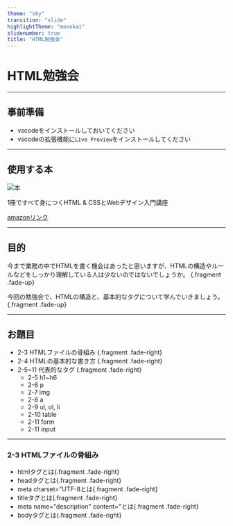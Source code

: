```yaml
---
theme: "sky"
transition: "slide"
highlightTheme: "monokai"
slidenumber: true
title: "HTML勉強会"
---
```


# HTML勉強会

---

## 事前準備

- vscodeをインストールしておいてください
- vscodeの拡張機能に`Live Preview`をインストールしてください

---

## 使用する本

![本](/img/book.jpg)

1冊ですべて身につくHTML & CSSとWebデザイン入門講座  


[amazonリンク](https://www.amazon.co.jp/1%E5%86%8A%E3%81%A7%E3%81%99%E3%81%B9%E3%81%A6%E8%BA%AB%E3%81%AB%E3%81%A4%E3%81%8FHTML-CSS%E3%81%A8Web%E3%83%87%E3%82%B6%E3%82%A4%E3%83%B3%E5%85%A5%E9%96%80%E8%AC%9B%E5%BA%A7-Mana/dp/4797398892)

---

## 目的

今まで業務の中でHTMLを書く機会はあったと思いますが、HTMLの構造やルールなどをしっかり理解している人は少ないのではないでしょうか。 {.fragment .fade-up}

今回の勉強会で、HTMLの構造と、基本的なタグについて学んでいきましょう。{.fragment .fade-up}

---

## お題目

- 2-3 HTMLファイルの骨組み {.fragment .fade-right}
- 2-4 HTMLの基本的な書き方 {.fragment .fade-right}
- 2-5~11 代表的なタグ {.fragment .fade-right}
  - 2-5 h1~h6
  - 2-6 p
  - 2-7 img
  - 2-8 a
  - 2-9 ul, ol, li
  - 2-10 table
  - 2-11 form
  - 2-11 input

---

### 2-3 HTMLファイルの骨組み

- htmlタグとは{.fragment .fade-right}
- headタグとは{.fragment .fade-right}
- meta charset="UTF-8とは{.fragment .fade-right}
- titleタグとは{.fragment .fade-right}
- meta name="description" content="とは{.fragment .fade-right}
- bodyタグとは{.fragment .fade-right}

